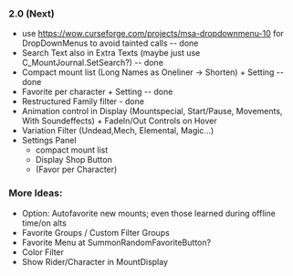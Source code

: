 ### 2.0 (Next)
- use https://wow.curseforge.com/projects/msa-dropdownmenu-10 for DropDownMenus to avoid tainted calls -- done
- Search Text also in Extra Texts (maybe just use C_MountJournal.SetSearch?) -- done
- Compact mount list (Long Names as Oneliner -> Shorten) + Setting -- done
- Favorite per character + Setting -- done
- Restructured Family filter - done
- Animation control in Display (Mountspecial, Start/Pause, Movements, With Soundeffects) + FadeIn/Out Controls on Hover
- Variation Filter (Undead,Mech, Elemental, Magic...)
- Settings Panel
  - compact mount list
  - Display Shop Button
  - (Favor per Character)

### More Ideas:
- Option: Autofavorite new mounts; even those learned during offline time/on alts
- Favorite Groups / Custom Filter Groups
- Favorite Menu at SummonRandomFavoriteButton?
- Color Filter
- Show Rider/Character in MountDisplay